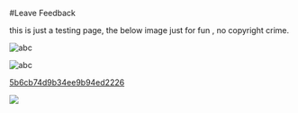 #Leave Feedback

<div id="feedback-container"></div>
this is just a testing page,
the below image just for fun , no copyright crime.

![abc](Examples/Enfiled_5b6cb74d9b34ee9b94ed2224.jpg)

![abc](Examples/DW5a963922d2f2b83b4ce3e9c6_5b6cb74c9b34ee9b94ed2223.png)


[5b6cb74d9b34ee9b94ed2226](Examples/DW5a96364cb125ec3c70150c47_5b6cb74d9b34ee9b94ed2226.cs)

![](https://images.pexels.com/photos/67636/rose-blue-flower-rose-blooms-67636.jpeg)
